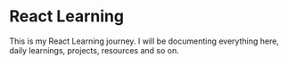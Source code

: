 # React Learning
This is my React Learning journey. I will be documenting everything here, daily learnings, projects, resources and so on.

